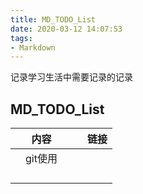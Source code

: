 ```yaml
---
title: MD_TODO_List
date: 2020-03-12 14:07:53
tags:
- Markdown
---
```


  记录学习生活中需要记录的记录
## MD_TODO_List

|	|内容	|	|	|链接|
|--	|--	|--	|--	|--	|
|	|git使用	|	|	|	|
|	|	|	|	|	|
|	|	|	|	|	|
|	|	|	|	|	|
|	|	|	|	|	|

